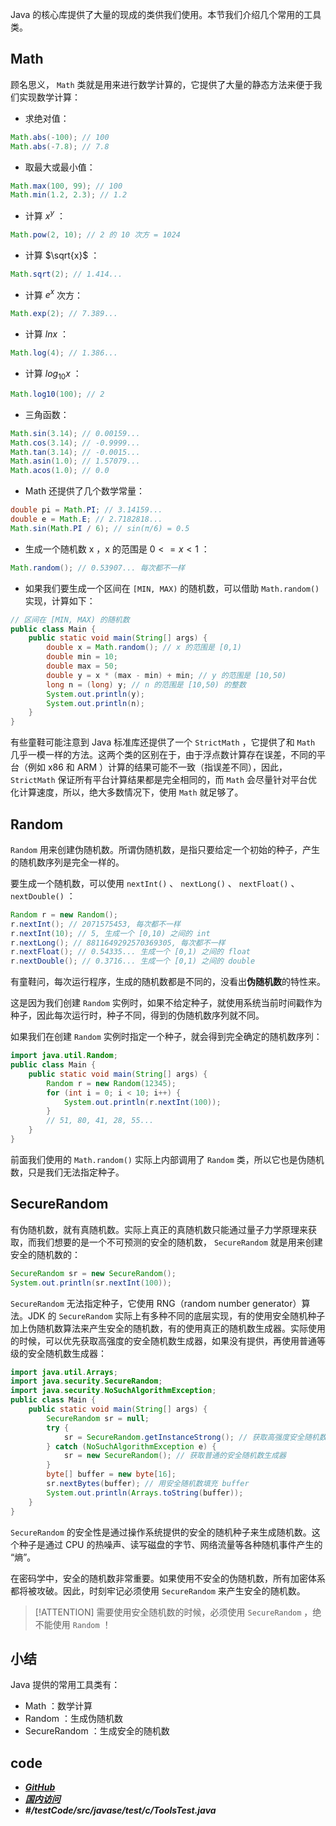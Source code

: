 Java 的核心库提供了大量的现成的类供我们使用。本节我们介绍几个常用的工具类。

## Math

顾名思义， `Math` 类就是用来进行数学计算的，它提供了大量的静态方法来便于我们实现数学计算：

- 求绝对值：

```java
Math.abs(-100); // 100
Math.abs(-7.8); // 7.8
```

- 取最大或最小值：

```java
Math.max(100, 99); // 100
Math.min(1.2, 2.3); // 1.2
```

- 计算 $x^y$ ：

```java
Math.pow(2, 10); // 2 的 10 次方 = 1024
```

- 计算 $\sqrt{x}$ ：

```java
Math.sqrt(2); // 1.414...
```

- 计算 $e^{x}$ 次方：

```java
Math.exp(2); // 7.389...
```

- 计算 $ln{x}$ ：

```java
Math.log(4); // 1.386...
```

- 计算 $log_{10}{x}$ ：

```java
Math.log10(100); // 2
```

- 三角函数：

```java
Math.sin(3.14); // 0.00159...
Math.cos(3.14); // -0.9999...
Math.tan(3.14); // -0.0015...
Math.asin(1.0); // 1.57079...
Math.acos(1.0); // 0.0
```

- Math 还提供了几个数学常量：

```java
double pi = Math.PI; // 3.14159...
double e = Math.E; // 2.7182818...
Math.sin(Math.PI / 6); // sin(π/6) = 0.5
```

- 生成一个随机数 x ，x 的范围是 $0 <= x < 1$ ：

```java
Math.random(); // 0.53907... 每次都不一样
```

- 如果我们要生成一个区间在 `[MIN, MAX)` 的随机数，可以借助 `Math.random()`实现，计算如下：

```java
// 区间在 [MIN, MAX) 的随机数
public class Main {
    public static void main(String[] args) {
        double x = Math.random(); // x 的范围是 [0,1)
        double min = 10;
        double max = 50;
        double y = x * (max - min) + min; // y 的范围是 [10,50)
        long n = (long) y; // n 的范围是 [10,50) 的整数
        System.out.println(y);
        System.out.println(n);
    }
}
```

有些童鞋可能注意到 Java 标准库还提供了一个 `StrictMath` ，它提供了和 `Math` 几乎一模一样的方法。这两个类的区别在于，由于浮点数计算存在误差，不同的平台（例如 x86 和 ARM ）计算的结果可能不一致（指误差不同），因此， `StrictMath` 保证所有平台计算结果都是完全相同的，而 `Math` 会尽量针对平台优化计算速度，所以，绝大多数情况下，使用 `Math` 就足够了。

## Random

`Random` 用来创建伪随机数。所谓伪随机数，是指只要给定一个初始的种子，产生的随机数序列是完全一样的。

要生成一个随机数，可以使用 `nextInt()` 、 `nextLong()` 、 `nextFloat()` 、 `nextDouble()` ：

```java
Random r = new Random();
r.nextInt(); // 2071575453, 每次都不一样
r.nextInt(10); // 5, 生成一个 [0,10) 之间的 int
r.nextLong(); // 8811649292570369305, 每次都不一样
r.nextFloat(); // 0.54335... 生成一个 [0,1) 之间的 float
r.nextDouble(); // 0.3716... 生成一个 [0,1) 之间的 double
```

有童鞋问，每次运行程序，生成的随机数都是不同的，没看出**伪随机数**的特性来。

这是因为我们创建 `Random` 实例时，如果不给定种子，就使用系统当前时间戳作为种子，因此每次运行时，种子不同，得到的伪随机数序列就不同。

如果我们在创建 `Random` 实例时指定一个种子，就会得到完全确定的随机数序列：

```java
import java.util.Random;
public class Main {
    public static void main(String[] args) {
        Random r = new Random(12345);
        for (int i = 0; i < 10; i++) {
            System.out.println(r.nextInt(100));
        }
        // 51, 80, 41, 28, 55...
    }
}
```

前面我们使用的 `Math.random()` 实际上内部调用了 `Random` 类，所以它也是伪随机数，只是我们无法指定种子。



## SecureRandom

有伪随机数，就有真随机数。实际上真正的真随机数只能通过量子力学原理来获取，而我们想要的是一个不可预测的安全的随机数， `SecureRandom` 就是用来创建安全的随机数的：

```java
SecureRandom sr = new SecureRandom();
System.out.println(sr.nextInt(100));
```

`SecureRandom` 无法指定种子，它使用 RNG（random number generator）算法。JDK 的 `SecureRandom` 实际上有多种不同的底层实现，有的使用安全随机种子加上伪随机数算法来产生安全的随机数，有的使用真正的随机数生成器。实际使用的时候，可以优先获取高强度的安全随机数生成器，如果没有提供，再使用普通等级的安全随机数生成器：


```java
import java.util.Arrays;
import java.security.SecureRandom;
import java.security.NoSuchAlgorithmException;
public class Main {
    public static void main(String[] args) {
        SecureRandom sr = null;
        try {
            sr = SecureRandom.getInstanceStrong(); // 获取高强度安全随机数生成器
        } catch (NoSuchAlgorithmException e) {
            sr = new SecureRandom(); // 获取普通的安全随机数生成器
        }
        byte[] buffer = new byte[16];
        sr.nextBytes(buffer); // 用安全随机数填充 buffer
        System.out.println(Arrays.toString(buffer));
    }
}
```

`SecureRandom` 的安全性是通过操作系统提供的安全的随机种子来生成随机数。这个种子是通过 CPU 的热噪声、读写磁盘的字节、网络流量等各种随机事件产生的 “熵”。

在密码学中，安全的随机数非常重要。如果使用不安全的伪随机数，所有加密体系都将被攻破。因此，时刻牢记必须使用 `SecureRandom` 来产生安全的随机数。


> [!ATTENTION]
> 需要使用安全随机数的时候，必须使用 `SecureRandom` ，绝不能使用 `Random` ！


## 小结

Java 提供的常用工具类有：
- Math ：数学计算
- Random ：生成伪随机数
- SecureRandom ：生成安全的随机数



## code

- [***GitHub***](https://github.com/Lxzz24/Repo/tree/main/testCode/src/javase/test/c/ToolsTest.java)
- [***国内访问***](https://gitee.com/lxzz24/Repo/tree/main/testCode/src/javase/test/c/ToolsTest.java)
- ***#/testCode/src/javase/test/c/ToolsTest.java*** 

